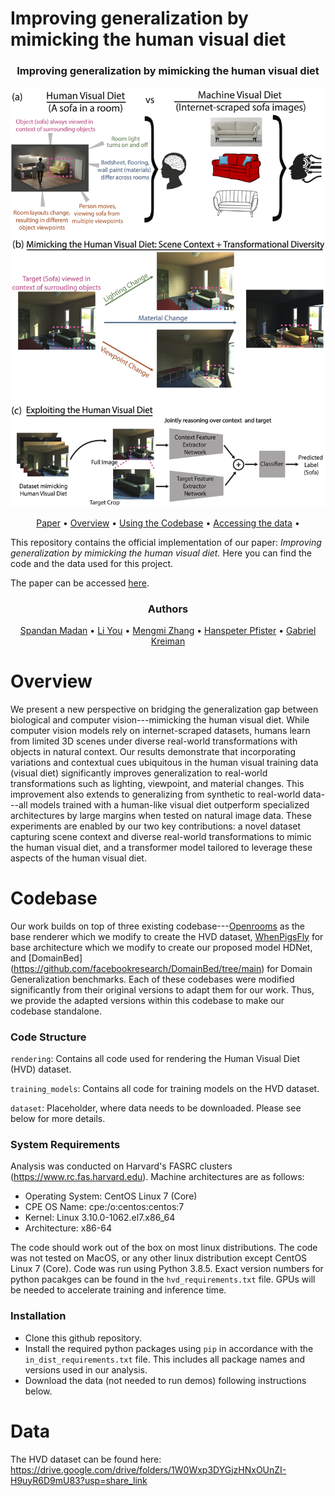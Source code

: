 # Improving generalization by mimicking the human visual diet

<div align="center">
<h3>Improving generalization by mimicking the human visual diet</h3>
  <img src="fig_1_overview.jpg" alt="Teaser Figure">
  
  <a href="https://arxiv.org/abs/2206.07802">Paper</a> •
  <a href="#overview">Overview</a> •
  <a href="#codebase">Using the Codebase</a> •
  <a href="#data">Accessing the data</a> •
</div>

This repository contains the official implementation of our paper: *Improving generalization by mimicking the human visual diet.* Here you can find the code and the data used for this project.

The paper can be accessed [here](https://arxiv.org/abs/2206.07802).

<div align="center">
<h3>Authors</h3>
  <a href="https://spandan-madan.github.io/about/">Spandan Madan</a> •
  <a href="">Li You</a> •
  <a href="https://www.a-star.edu.sg/cfar/about-cfar/our-team/dr-zhang-mengmi">Mengmi Zhang</a> •
  <a href="https://vcg.seas.harvard.edu/people/hanspeter-pfister">Hanspeter Pfister</a> •
  <a href="https://klab.tch.harvard.edu/people/GK_Personal_Page/GK_personal_page.html">Gabriel Kreiman</a>
</div>

# Overview
We present a new perspective on bridging the generalization gap between biological and computer vision---mimicking the human visual diet. While computer vision models rely on internet-scraped datasets, humans learn from limited 3D scenes under diverse real-world transformations with objects in natural context. Our results demonstrate that incorporating variations and contextual cues ubiquitous in the human visual training data (visual diet) significantly improves generalization to real-world transformations such as lighting, viewpoint, and material changes. This improvement also extends to generalizing from synthetic to real-world data---all models trained with a human-like visual diet outperform specialized architectures by large margins when tested on natural image data. These experiments are enabled by our two key contributions: a novel dataset capturing scene context and diverse real-world transformations to mimic the human visual diet, and a transformer model tailored to leverage these aspects of the human visual diet.

# Codebase

Our work builds on top of three existing codebase---[Openrooms](https://github.com/ViLab-UCSD/OpenRooms) as the base renderer which we modify to create the HVD dataset, [WhenPigsFly](https://github.com/kreimanlab/WhenPigsFlyContext/tree/main) for base architecture which we modify to create our proposed model HDNet, and [DomainBed] (https://github.com/facebookresearch/DomainBed/tree/main) for Domain Generalization benchmarks. Each of these codebases were modified significantly from their original versions to adapt them for our work. Thus, we provide the adapted versions within this codebase to make our codebase standalone.

### Code Structure

`rendering`: Contains all code used for rendering the Human Visual Diet (HVD) dataset.

`training_models`: Contains all code for training models on the HVD dataset.

`dataset`: Placeholder, where data needs to be downloaded. Please see below for more details.

### System Requirements

Analysis was conducted on Harvard's FASRC clusters (https://www.rc.fas.harvard.edu). Machine architectures are as follows:

- Operating System: CentOS Linux 7 (Core)
- CPE OS Name: cpe:/o:centos:centos:7
- Kernel: Linux 3.10.0-1062.el7.x86_64
- Architecture: x86-64

The code should work out of the box on most linux distributions. The code was not tested on MacOS, or any other linux distribution except CentOS Linux 7 (Core). Code was run using Python 3.8.5. Exact version numbers for python pacakges can be found in the `hvd_requirements.txt` file. GPUs will be needed to accelerate training and inference time. 

### Installation
- Clone this github repository.
- Install the required python packages using `pip` in accordance with the `in_dist_requirements.txt` file. This includes all package names and versions used in our analysis.
- Download the data (not needed to run demos) following instructions below.

# Data
The HVD dataset can be found here: https://drive.google.com/drive/folders/1W0Wxp3DYGjzHNxOUnZI-H9uyR6D9mU83?usp=share_link
